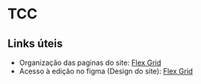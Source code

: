 # TCC

## Links úteis
- Organização das paginas do site: [Flex Grid](encurtador.com.br/sxDIU)
- Acesso à edição no figma (Design do site): [Flex Grid](encurtador.com.br/hqwCD)
